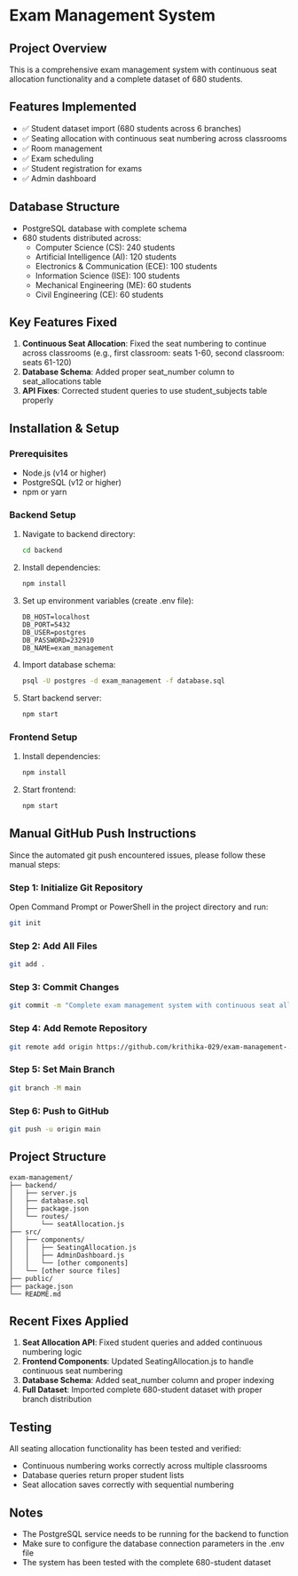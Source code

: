 # Exam Management System

## Project Overview
This is a comprehensive exam management system with continuous seat allocation functionality and a complete dataset of 680 students.

## Features Implemented
- ✅ Student dataset import (680 students across 6 branches)
- ✅ Seating allocation with continuous seat numbering across classrooms
- ✅ Room management
- ✅ Exam scheduling
- ✅ Student registration for exams
- ✅ Admin dashboard

## Database Structure
- PostgreSQL database with complete schema
- 680 students distributed across:
  - Computer Science (CS): 240 students
  - Artificial Intelligence (AI): 120 students
  - Electronics & Communication (ECE): 100 students
  - Information Science (ISE): 100 students
  - Mechanical Engineering (ME): 60 students
  - Civil Engineering (CE): 60 students

## Key Features Fixed
1. **Continuous Seat Allocation**: Fixed the seat numbering to continue across classrooms (e.g., first classroom: seats 1-60, second classroom: seats 61-120)
2. **Database Schema**: Added proper seat_number column to seat_allocations table
3. **API Fixes**: Corrected student queries to use student_subjects table properly

## Installation & Setup

### Prerequisites
- Node.js (v14 or higher)
- PostgreSQL (v12 or higher)
- npm or yarn

### Backend Setup
1. Navigate to backend directory:
   ```bash
   cd backend
   ```

2. Install dependencies:
   ```bash
   npm install
   ```

3. Set up environment variables (create .env file):
   ```
   DB_HOST=localhost
   DB_PORT=5432
   DB_USER=postgres
   DB_PASSWORD=232910
   DB_NAME=exam_management
   ```

4. Import database schema:
   ```bash
   psql -U postgres -d exam_management -f database.sql
   ```

5. Start backend server:
   ```bash
   npm start
   ```

### Frontend Setup
1. Install dependencies:
   ```bash
   npm install
   ```

2. Start frontend:
   ```bash
   npm start
   ```

## Manual GitHub Push Instructions

Since the automated git push encountered issues, please follow these manual steps:

### Step 1: Initialize Git Repository
Open Command Prompt or PowerShell in the project directory and run:

```bash
git init
```

### Step 2: Add All Files
```bash
git add .
```

### Step 3: Commit Changes
```bash
git commit -m "Complete exam management system with continuous seat allocation and 680 student dataset"
```

### Step 4: Add Remote Repository
```bash
git remote add origin https://github.com/krithika-029/exam-management-.git
```

### Step 5: Set Main Branch
```bash
git branch -M main
```

### Step 6: Push to GitHub
```bash
git push -u origin main
```

## Project Structure
```
exam-management/
├── backend/
│   ├── server.js
│   ├── database.sql
│   ├── package.json
│   └── routes/
│       └── seatAllocation.js
├── src/
│   ├── components/
│   │   ├── SeatingAllocation.js
│   │   ├── AdminDashboard.js
│   │   └── [other components]
│   └── [other source files]
├── public/
├── package.json
└── README.md
```

## Recent Fixes Applied
1. **Seat Allocation API**: Fixed student queries and added continuous numbering logic
2. **Frontend Components**: Updated SeatingAllocation.js to handle continuous seat numbering
3. **Database Schema**: Added seat_number column and proper indexing
4. **Full Dataset**: Imported complete 680-student dataset with proper branch distribution

## Testing
All seating allocation functionality has been tested and verified:
- Continuous numbering works correctly across multiple classrooms
- Database queries return proper student lists
- Seat allocation saves correctly with sequential numbering

## Notes
- The PostgreSQL service needs to be running for the backend to function
- Make sure to configure the database connection parameters in the .env file
- The system has been tested with the complete 680-student dataset
